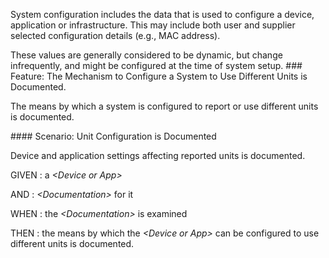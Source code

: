 System configuration includes the data that is used to configure a device,
application or infrastructure.  This may include both user and supplier
selected configuration details (e.g., MAC address).

These values are generally considered to be dynamic, but change infrequently,
and might be configured at the time of system setup.
<span id='the-mechanism-to-configure-a-system-to-use-different-units-is-documented.'/>
###<span class='glyphicon text-success glyphicon-phone'/> <span class='glyphicon text-success glyphicon-dashboard'/> <a name='system_configuration'>Feature: The Mechanism to Configure a System to Use Different Units is Documented.</a>

The means by which a system is configured to report or use different units is documented.


<span id='unit-configuration-is-documented'/>
####<span class='glyphicon text-success glyphicon-phone'/> <span class='glyphicon text-success glyphicon-dashboard'/> <a name='scenario_1'>Scenario: Unit Configuration is Documented</a>

Device and application settings affecting reported units is documented.

GIVEN
: a <i>&lt;Device or App&gt;</i>

   AND
   : <i>&lt;Documentation&gt;</i> for it

WHEN
: the <i>&lt;Documentation&gt;</i> is examined

THEN
: the means by which the <i>&lt;Device or App&gt;</i> can be configured to use different units is documented.

